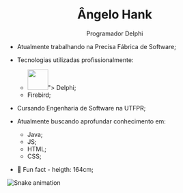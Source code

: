   <h1 align="center">Ângelo Hank</h1>
  <p align="center">Programador Delphi</p>
  
- Atualmente trabalhando na Precisa Fábrica de Software;
- Tecnologias utilizadas profissionalmente: 
    - <img src="https://www.embarcadero.com/images/logos/logo-page/Delphi_FINAL_ICONS_1024.png" width="48">"> Delphi;
    - Firebird;
    
- Cursando Engenharia de Software na UTFPR;
- Atualmente buscando aprofundar conhecimento em:
    - Java;
    - JS;
    - HTML;
    - CSS;

- 🤡 Fun fact - heigth: 164cm;

![Snake animation](https://github.com/littleMen21/littleMen21/blob/output/github-contribution-grid-snake.svg)
